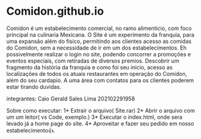 # Comidon.github.io

Comidon é um estabelecimento comercial, no ramo alimenticio, com foco principal na culinaria Mexicana. O Site é um experimento da franquia, para uma expansão além do fisico, permitindo aos clientes acesso as comidas do Comidon, sem a necessidade de ir em um dos estabelecimentos. Eh possivelmente realizar o login no site, podendo concorrer a promoções e eventos especiais, com retiradas de diversos premios. Descobrir um fragmento da história da franquia e como foi seu inicio, acesso as localizações de todos os atuais restaurantes em operação do Comidon, além do seu cardapio. A uma área com contatos para os clientes poderem estar tirando duvidas.

integrantes: Caio Gerald Sales Lima 202102291958

Sobre como executar: 
1* Extrair o arquivo( Site.rar) 
2* Abrir o arquivo com um um leitor( vs Code, exemplo.) 
3* Executar o index.html, onde sera levado já a home page do site. 
4* Aproveitar e fazer seu pedido em nosso estabelecimento👍.
